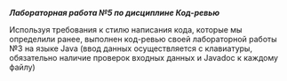 ***Лабораторная работа №5 по дисциплине Код-ревью***

 Используя требования к стилю написания кода, которые мы определили ранее, выполнен код-ревью своей лабораторной работы №3 на языке Java (ввод данных осуществляется с клавиатуры, обязательно наличие проверок входных данных и Javadoc к каждому файлу)
